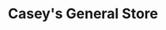 ---
title: "Casey's General Store"
url: /kansas-city/caseys-general-store-state-line-road/
shop: convenience
---